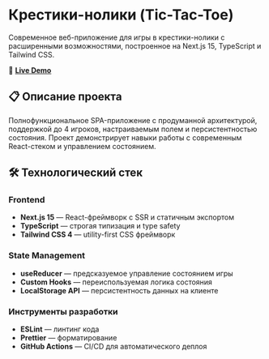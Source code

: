 # Крестики-нолики (Tic-Tac-Toe)

Современное веб-приложение для игры в крестики-нолики с расширенными возможностями, построенное на Next.js 15, TypeScript и Tailwind CSS.

🔗 **[Live Demo](https://gulnaz-web.github.io/tik-tak-toe-app/)**

## 📋 Описание проекта

Полнофункциональное SPA-приложение с продуманной архитектурой, поддержкой до 4 игроков, настраиваемым полем и персистентностью состояния. Проект демонстрирует навыки работы с современным React-стеком и управлением состоянием.

## 🛠 Технологический стек

### Frontend
- **Next.js 15** — React-фреймворк с SSR и статичным экспортом
- **TypeScript** — строгая типизация и type safety
- **Tailwind CSS 4** — utility-first CSS фреймворк

### State Management
- **useReducer** — предсказуемое управление состоянием игры
- **Custom Hooks** — переиспользуемая логика состояния
- **LocalStorage API** — персистентность данных на клиенте

### Инструменты разработки
- **ESLint** — линтинг кода
- **Prettier** — форматирование
- **GitHub Actions** — CI/CD для автоматического деплоя

